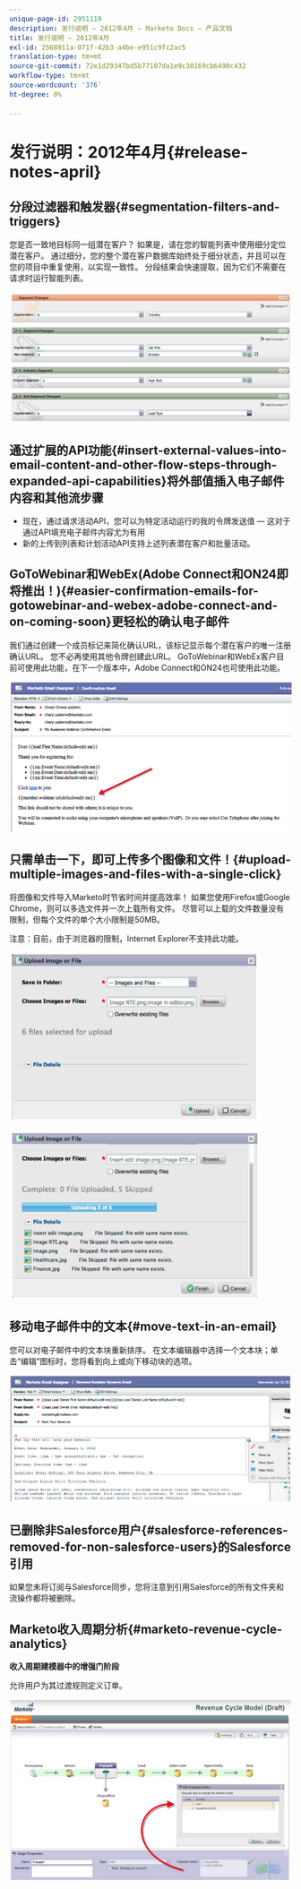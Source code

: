 ```yaml
---
unique-page-id: 2951119
description: 发行说明 — 2012年4月 — Marketo Docs — 产品文档
title: 发行说明 — 2012年4月
exl-id: 2568911a-071f-42b3-a4be-e951c9fc2ac5
translation-type: tm+mt
source-git-commit: 72e1d29347bd5b77107da1e9c30169cb6490c432
workflow-type: tm+mt
source-wordcount: '376'
ht-degree: 0%

---
```


# 发行说明：2012年4月{#release-notes-april}

## 分段过滤器和触发器{#segmentation-filters-and-triggers}

您是否一致地目标同一组潜在客户？ 如果是，请在您的智能列表中使用细分定位潜在客户。 通过细分，您的整个潜在客户数据库始终处于细分状态，并且可以在您的项目中重复使用，以实现一致性。 分段结果会快速提取，因为它们不需要在请求时运行智能列表。

![](assets/image2014-9-23-10-3a3-3a57.png)

## 通过扩展的API功能{#insert-external-values-into-email-content-and-other-flow-steps-through-expanded-api-capabilities}将外部值插入电子邮件内容和其他流步骤

* 现在，通过请求活动API，您可以为特定活动运行的我的令牌发送值 — 这对于通过API填充电子邮件内容尤为有用
* 新的上传到列表和计划活动API支持上述列表潜在客户和批量活动。

## GoToWebinar和WebEx(Adobe Connect和ON24即将推出！){#easier-confirmation-emails-for-gotowebinar-and-webex-adobe-connect-and-on-coming-soon}更轻松的确认电子邮件

我们通过创建一个成员标记来简化确认URL，该标记显示每个潜在客户的唯一注册确认URL。 您不必再使用其他令牌创建此URL。 GoToWebinar和WebEx客户目前可使用此功能，在下一个版本中，Adobe Connect和ON24也可使用此功能。

![](assets/image2014-9-23-10-3a4-3a18.png)

## 只需单击一下，即可上传多个图像和文件！{#upload-multiple-images-and-files-with-a-single-click}

将图像和文件导入Marketo时节省时间并提高效率！ 如果您使用Firefox或Google Chrome，则可以多选文件并一次上载所有文件。 尽管可以上载的文件数量没有限制，但每个文件的单个大小限制是50MB。

注意：目前，由于浏览器的限制，Internet Explorer不支持此功能。

![](assets/image2014-9-23-10-3a4-3a32.png)

![](assets/image2014-9-23-10-3a4-3a46.png)

## 移动电子邮件中的文本{#move-text-in-an-email}

您可以对电子邮件中的文本块重新排序。 在文本编辑器中选择一个文本块；单击“编辑”图标时，您将看到向上或向下移动块的选项。

![](assets/image2014-9-23-10-3a5-3a1.png)

## 已删除非Salesforce用户{#salesforce-references-removed-for-non-salesforce-users}的Salesforce引用

如果您未将订阅与Salesforce同步，您将注意到引用Salesforce的所有文件夹和流操作都将被删除。

## Marketo收入周期分析{#marketo-revenue-cycle-analytics}

**收入周期建模器中的增强门阶段**

允许用户为其过渡规则定义订单。

![](assets/image2014-9-23-10-3a5-3a17.png)

